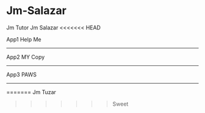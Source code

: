 # Jm-Salazar
Jm Tutor
Jm Salazar
<<<<<<< HEAD

App1 Help Me
____________
App2 MY Copy
____________
App3 PAWS
____________
=======
Jm Tuzar
>>>>>>> Sweet
